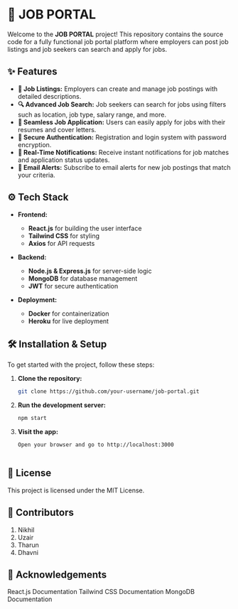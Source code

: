 # **🚀 JOB PORTAL**

Welcome to the **JOB PORTAL** project! This repository contains the source code for a fully functional job portal platform where employers can post job listings and job seekers can search and apply for jobs.

## **✨ Features**

- **👔 Job Listings:** Employers can create and manage job postings with detailed descriptions.
- **🔍 Advanced Job Search:** Job seekers can search for jobs using filters such as location, job type, salary range, and more.
- **💼 Seamless Job Application:** Users can easily apply for jobs with their resumes and cover letters.
- **🔐 Secure Authentication:** Registration and login system with password encryption.
- **💬 Real-Time Notifications:** Receive instant notifications for job matches and application status updates.
- **📧 Email Alerts:** Subscribe to email alerts for new job postings that match your criteria.


## **⚙️ Tech Stack**

- **Frontend:**
  - **React.js** for building the user interface
  - **Tailwind CSS** for styling
  - **Axios** for API requests

- **Backend:**
  - **Node.js & Express.js** for server-side logic
  - **MongoDB** for database management
  - **JWT** for secure authentication

- **Deployment:**
  - **Docker** for containerization
  - **Heroku** for live deployment
    

## **🛠️ Installation & Setup**

To get started with the project, follow these steps:

1. **Clone the repository:**

   ```bash
   git clone https://github.com/your-username/job-portal.git

3. **Run the development server:**

   ```bash
   npm start
   
2. **Visit the app:**

   ```bash
   Open your browser and go to http://localhost:3000

   

## **📄 License**
  This project is licensed under the MIT License.

  

 ## **👥 Contributors**
  1. Nikhil
  2. Uzair 
  3. Tharun
  4. Dhavni



## **🎉 Acknowledgements**
   React.js Documentation
   Tailwind CSS Documentation
   MongoDB Documentation

